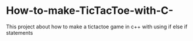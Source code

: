 # How-to-make-TicTacToe-with-C-
This project about how to make a tictactoe game in c++ with using if else if statements
